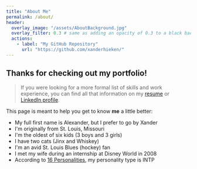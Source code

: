 ```yaml
---
title: "About Me"
permalink: /about/
header:
  overlay_image: "/assets/AboutBackground.jpg"
  overlay_filter: 0.3 # same as adding an opacity of 0.3 to a black background
  actions:
    - label: "My GitHub Repository"
      url: "https://github.com/xanderhieken/"
---
```


## Thanks for checking out my portfolio!
>If you were looking for a more formal list of skills and work experience, you can find all that information on my [resume](https://xanderhieken.github.io/assets/Resume.pdf) or [LinkedIn profile](https://www.linkedin.com/in/xanderhieken/).

This page is meant to help you get to know **me** a little better:

* My full first name is Alexander, but I prefer to go by Xander
* I'm originally from St. Louis, Missouri
* I'm the oldest of six kids (3 boys and 3 girls)
* I have two cats (Jinx and Whiskey)
* I'm an avid St. Louis Blues (hockey) fan
* I met my wife during an internship at Disney World in 2008
* According to [16 Personalities](https://www.16personalities.com/), my personality type is INTP
